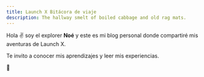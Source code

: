 ```yaml
---
title: Launch X Bitácora de viaje
description: The hallway smelt of boiled cabbage and old rag mats.
---
```


Hola ✌️  soy el explorer **Noé** y este es mi blog personal donde compartiré mis aventuras de Launch X.

Te invito a conocer mis aprendizajes y leer mis experiencias.

🚀
